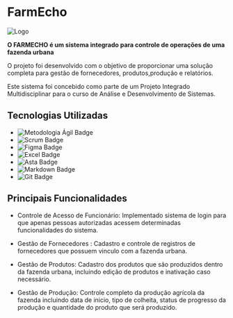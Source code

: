 # FarmEcho
![Logo](https://media.discordapp.net/attachments/780884459205034007/1308576838930665514/Pattern_2.png?ex=673e72a6&is=673d2126&hm=9d5c97ebb55bdbcc1ff373fb90df9f176fb2b9f3fd832a609efb30914b166d87&=&format=webp&quality=lossless&width=1440&height=292)

<b>O FARMECHO é um sistema integrado para controle de operações de uma fazenda urbana </b>

O projeto foi desenvolvido com o objetivo de proporcionar uma solução completa para gestão de fornecedores, produtos,produção e relatórios. 

Este sistema foi concebido como parte de um Projeto Integrado Multidisciplinar para o curso de Análise e Desenvolvimento de Sistemas.

## Tecnologias Utilizadas

- ![Metodologia Ágil Badge](https://img.shields.io/badge/-Metodologia%20%C3%81gil-008B8B?style=flat-square)
- ![Scrum Badge](https://img.shields.io/badge/-Scrum-5849BE?style=flat-square&logo=scrum&logoColor=white)
- ![Figma Badge](https://img.shields.io/badge/-Figma-F24E1E?style=flat-square&logo=figma&logoColor=white)
- ![Excel Badge](https://img.shields.io/badge/-Excel-217346?style=flat-square&logo=microsoft-excel&logoColor=white)
- ![Asta Badge](https://img.shields.io/badge/-Asta-004B87?style=flat-square)
- ![Markdown Badge](https://img.shields.io/badge/-Markdown-000000?style=flat&logo=markdown)
- ![Git Badge](https://img.shields.io/badge/-Git-F05032?style=flat&logo=git&logoColor=white)

## Principais Funcionalidades

- Controle de Acesso de Funcionário: Implementado sistema de login para que apenas pessoas autorizadas acessem determinadas funcionalidades do sistema.
  
- Gestão de Fornecedores : Cadastro e controle de registros de fornecedores que possuem vinculo com a fazenda urbana.

- Gestão de Produtos: Cadastro dos produtos que são produzidos dentro da fazenda urbana, incluindo edição de produtos e inativação caso necessário.

- Gestão de Produção: Controle completo da produção agrícola da fazenda incluindo data de inicio, tipo de colheita, status de progresso da produção e quantidade do produto que será produzido.


